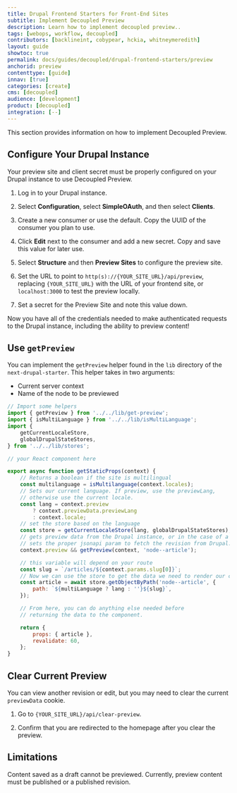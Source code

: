 ```yaml
---
title: Drupal Frontend Starters for Front-End Sites
subtitle: Implement Decoupled Preview
description: Learn how to implement decoupled preview..
tags: [webops, workflow, decoupled]
contributors: [backlineint, cobypear, hckia, whitneymeredith]
layout: guide
showtoc: true
permalink: docs/guides/decoupled/drupal-frontend-starters/preview
anchorid: preview
contenttype: [guide]
innav: [true]
categories: [create]
cms: [decoupled]
audience: [development]
product: [decoupled]
integration: [--]
---
```


This section provides information on how to implement Decoupled Preview.

## Configure Your Drupal Instance

Your preview site and client secret must be properly configured on your Drupal instance to use Decoupled Preview.

1. Log in to your Drupal instance.
1. Select **Configuration**, select **SimpleOAuth**, and then select **Clients**.
1. Create a new consumer or use the default. Copy the UUID of the consumer you plan to use.
1. Click **Edit** next to the consumer and add a new secret. Copy and save this value for later use.

1. Select **Structure** and then **Preview Sites** to configure the preview
site.

1. Set the URL to point to `http(s)://{YOUR_SITE_URL}/api/preview`, replacing
`{YOUR_SITE_URL}` with the URL of your frontend site, or `localhost:3000` to test the preview locally.

1. Set a secret for the Preview Site and note this value down.

Now you have all of the credentials needed to make authenticated requests to the Drupal instance, including the ability to preview content!

## Use `getPreview`

You can implement the `getPreview` helper found in the `lib` directory of the `next-drupal-starter`. This helper takes in two arguments:

- Current server context
- Name of the node to be previewed

```js
// Import some helpers
import { getPreview } from '../../lib/get-preview';
import { isMultiLanguage } from '../../lib/isMultiLanguage';
import {
	getCurrentLocaleStore,
	globalDrupalStateStores,
} from '../../lib/stores';

// your React component here

export async function getStaticProps(context) {
	// Returns a boolean if the site is multilingual
	const multilanguage = isMultilanguage(context.locales);
	// Sets our current language. If preview, use the previewLang,
	// otherwise use the current locale.
	const lang = context.preview
		? context.previewData.previewLang
		: context.locale;
	// set the store based on the language
	const store = getCurrentLocaleStore(lang, globalDrupalStateStores);
	// gets preview data from the Drupal instance, or in the case of a revision,
	// sets the proper jsonapi param to fetch the revision from Drupal.
	context.preview && getPreview(context, 'node--article');

	// this variable will depend on your route
	const slug = `/articles/${context.params.slug[0]}`;
	// Now we can use the store to get the data we need to render our component
	const article = await store.getObjectByPath('node--article', {
		path: `${multiLanguage ? lang : ''}${slug}`,
	});

	// From here, you can do anything else needed before
	// returning the data to the component.

	return {
		props: { article },
		revalidate: 60,
	};
}
```

## Clear Current Preview

You can view another revision or edit, but you may need to clear the
current `previewData` cookie.

1. Go to `{YOUR_SITE_URL}/api/clear-preview`.

1. Confirm that you are redirected to the homepage after you clear the preview.

## Limitations

Content saved as a draft cannot be previewed. Currently, preview
content must be published or a published revision.

